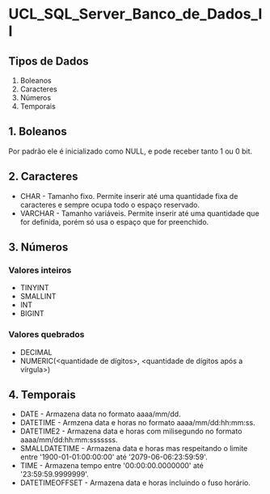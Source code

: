# UCL_SQL_Server_Banco_de_Dados_II

## Tipos de Dados

1. Boleanos
2. Caracteres
3. Números
4. Temporais

## 1. Boleanos

Por padrão ele é inicializado como NULL, e pode receber tanto 1 ou 0 bit.

## 2. Caracteres

+ CHAR - Tamanho fixo. Permite inserir até uma quantidade fixa de caracteres e sempre ocupa todo o espaço reservado.
+ VARCHAR - Tamanho variáveis. Permite inserir até uma quantidade que for definida, porém só usa o espaço que for preenchido.

## 3. Números

### Valores inteiros

+ TINYINT
+ SMALLINT
+ INT
+ BIGINT

### Valores quebrados

+ DECIMAL
+ NUMERIC(<quantidade de dígitos>, <quantidade de dígitos após a vírgula>)

## 4. Temporais

+ DATE - Armazena data no formato aaaa/mm/dd.
+ DATETIME - Armzena data e horas no formato aaaa/mm/dd:hh:mm:ss.
+ DATETIME2 - Armazena data e horas com milisegundo no formato aaaa/mm/dd:hh:mm:sssssss.
+ SMALLDATETIME - Armazena data e horas mas respeitando o limite entre '1900-01-01:00:00:00' até '2079-06-06:23:59:59'.
+ TIME - Armazena tempo entre '00:00:00.0000000' até '23:59:59.9999999'.
+ DATETIMEOFFSET - Armazena data e horas incluindo o fuso horário.
